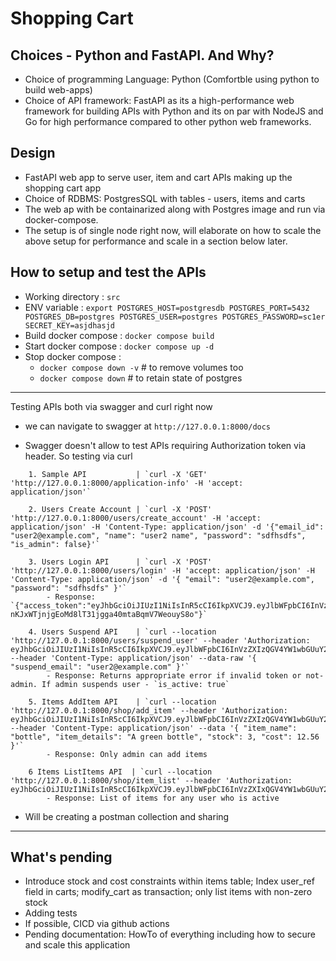 # Shopping Cart 

## Choices - Python and FastAPI. And Why?
* Choice of programming Language: Python (Comfortble using python to build web-apps)
* Choice of API framework: FastAPI as its a high-performance web framework for building APIs with Python and its on par with NodeJS and Go for high performance compared to other python web frameworks.

## Design
* FastAPI web app to serve user, item and cart APIs making up the shopping cart app
* Choice of RDBMS: PostgresSQL with tables - users, items and carts
* The web ap with be containarized along with Postgres image and run via docker-compose. 
* The setup is of single node right now, will elaborate on how to scale the above setup for performance and scale in a section below later.

## How to setup and test the APIs
* Working directory    : `src`
* ENV variable         : `export POSTGRES_HOST=postgresdb POSTGRES_PORT=5432 POSTGRES_DB=postgres POSTGRES_USER=postgres POSTGRES_PASSWORD=sc1er SECRET_KEY=asjdhasjd`
* Build docker compose : `docker compose build`
* Start docker compose : `docker compose up -d`
* Stop docker compose  :
    - `docker compose down -v`  # to remove volumes too
    - `docker compose down`     # to retain state of postgres


---
Testing APIs both via swagger and curl right now
* we can navigate to swagger at `http://127.0.0.1:8000/docs`
    
* Swagger doesn't allow to test APIs requiring Authorization token via header. So testing via curl
```
    1. Sample API           | `curl -X 'GET' 'http://127.0.0.1:8000/application-info' -H 'accept: application/json'`

    2. Users Create Account | `curl -X 'POST'  'http://127.0.0.1:8000/users/create_account' -H 'accept: application/json' -H 'Content-Type: application/json' -d '{"email_id": "user2@example.com", "name": "user2 name", "password": "sdfhsdfs", "is_admin": false}'`

    3. Users Login API      | `curl -X 'POST' 'http://127.0.0.1:8000/users/login' -H 'accept: application/json' -H 'Content-Type: application/json' -d '{ "email": "user2@example.com", "password": "sdfhsdfs" }'`
        - Response: `{"access_token":"eyJhbGciOiJIUzI1NiIsInR5cCI6IkpXVCJ9.eyJlbWFpbCI6InVzZXIyQGV4YW1wbGUuY29tIn0.e-nKJxWTjnjgEoMd8lT31jgga40mtaBqmV7WeouyS8o"}`

    4. Users Suspend API    | `curl --location 'http://127.0.0.1:8000/users/suspend_user' --header 'Authorization: eyJhbGciOiJIUzI1NiIsInR5cCI6IkpXVCJ9.eyJlbWFpbCI6InVzZXIzQGV4YW1wbGUuY29tIn0.N3LMRxhKqsR4SfttRFnHoTZjGXGDUKbtD8kTKKAQp9s' --header 'Content-Type: application/json' --data-raw '{ "suspend_email": "user2@example.com" }'`
        - Response: Returns appropriate error if invalid token or not-admin. If admin suspends user - `is_active: true`
    
    5. Items AddItem API    | `curl --location 'http://127.0.0.1:8000/shop/add_item' --header 'Authorization: eyJhbGciOiJIUzI1NiIsInR5cCI6IkpXVCJ9.eyJlbWFpbCI6InVzZXIzQGV4YW1wbGUuY29tIn0.N3LMRxhKqsR4SfttRFnHoTZjGXGDUKbtD8kTKKAQp9s' --header 'Content-Type: application/json' --data '{ "item_name": "bottle", "item_details": "A green bottle", "stock": 3, "cost": 12.56 }'`
        - Response: Only admin can add items

    6 Items ListItems API  | `curl --location 'http://127.0.0.1:8000/shop/item_list' --header 'Authorization: eyJhbGciOiJIUzI1NiIsInR5cCI6IkpXVCJ9.eyJlbWFpbCI6InVzZXIxQGV4YW1wbGUuY29tIn0.8d5Xn3qxJEahbkZCnV4Ww0IWe5bLAUkKWCYDkigD0ao'`
        - Response: List of items for any user who is active
```
* Will be creating a postman collection and sharing
---


## What's pending
* Introduce stock and cost constraints within items table; Index user_ref field in carts; modify_cart as transaction; only list items with non-zero stock
* Adding tests
* If possible, CICD via github actions
* Pending documentation: HowTo of everything including how to secure and scale this application

